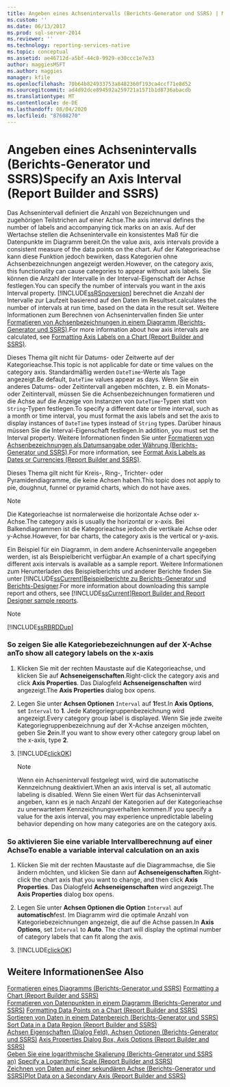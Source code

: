 ```yaml
---
title: Angeben eines Achsenintervalls (Berichts-Generator und SSRS) | Microsoft-Dokumentation
ms.custom: ''
ms.date: 06/13/2017
ms.prod: sql-server-2014
ms.reviewer: ''
ms.technology: reporting-services-native
ms.topic: conceptual
ms.assetid: ae46712d-a5bf-44c0-9929-e30ccc1e7e33
author: maggiesMSFT
ms.author: maggies
manager: kfile
ms.openlocfilehash: 70b64b824933753a8482360f193ca4ccf71e8d52
ms.sourcegitcommit: ad4d92dce894592a259721a1571b1d8736abacdb
ms.translationtype: MT
ms.contentlocale: de-DE
ms.lasthandoff: 08/04/2020
ms.locfileid: "87608270"
---
```

# <a name="specify-an-axis-interval-report-builder-and-ssrs"></a><span data-ttu-id="f2180-102">Angeben eines Achsenintervalls (Berichts-Generator und SSRS)</span><span class="sxs-lookup"><span data-stu-id="f2180-102">Specify an Axis Interval (Report Builder and SSRS)</span></span>
  <span data-ttu-id="f2180-103">Das Achsenintervall definiert die Anzahl von Bezeichnungen und zugehörigen Teilstrichen auf einer Achse.</span><span class="sxs-lookup"><span data-stu-id="f2180-103">The axis interval defines the number of labels and accompanying tick marks on an axis.</span></span> <span data-ttu-id="f2180-104">Auf der Wertachse stellen die Achsenintervalle ein konsistentes Maß für die Datenpunkte im Diagramm bereit.</span><span class="sxs-lookup"><span data-stu-id="f2180-104">On the value axis, axis intervals provide a consistent measure of the data points on the chart.</span></span> <span data-ttu-id="f2180-105">Auf der Kategorieachse kann diese Funktion jedoch bewirken, dass Kategorien ohne Achsenbezeichnungen angezeigt werden.</span><span class="sxs-lookup"><span data-stu-id="f2180-105">However, on the category axis, this functionality can cause categories to appear without axis labels.</span></span> <span data-ttu-id="f2180-106">Sie können die Anzahl der Intervalle in der Interval-Eigenschaft der Achse festlegen.</span><span class="sxs-lookup"><span data-stu-id="f2180-106">You can specify the number of intervals you want in the axis Interval property.</span></span> [!INCLUDE[ssRSnoversion](../../includes/ssrsnoversion-md.md)] <span data-ttu-id="f2180-107">berechnet die Anzahl der Intervalle zur Laufzeit basierend auf den Daten im Resultset.</span><span class="sxs-lookup"><span data-stu-id="f2180-107">calculates the number of intervals at run time, based on the data in the result set.</span></span> <span data-ttu-id="f2180-108">Weitere Informationen zum Berechnen von Achsenintervallen finden Sie unter [Formatieren von Achsenbezeichnungen in einem Diagramm &#40;Berichts-Generator und SSRS&#41;](formatting-axis-labels-on-a-chart-report-builder-and-ssrs.md).</span><span class="sxs-lookup"><span data-stu-id="f2180-108">For more information about how axis intervals are calculated, see [Formatting Axis Labels on a Chart &#40;Report Builder and SSRS&#41;](formatting-axis-labels-on-a-chart-report-builder-and-ssrs.md).</span></span>  
  
 <span data-ttu-id="f2180-109">Dieses Thema gilt nicht für Datums- oder Zeitwerte auf der Kategorieachse.</span><span class="sxs-lookup"><span data-stu-id="f2180-109">This topic is not applicable for date or time values on the category axis.</span></span> <span data-ttu-id="f2180-110">Standardmäßig werden `DateTime`-Werte als Tage angezeigt.</span><span class="sxs-lookup"><span data-stu-id="f2180-110">Be default, `DateTime` values appear as days.</span></span> <span data-ttu-id="f2180-111">Wenn Sie ein anderes Datums- oder Zeitintervall angeben möchten, z. B. ein Monats- oder Zeitintervall, müssen Sie die Achsenbezeichnungen formatieren und die Achse auf die Anzeige von Instanzen von `DateTime`-Typen statt von `String`-Typen festlegen.</span><span class="sxs-lookup"><span data-stu-id="f2180-111">To specify a different date or time interval, such as a month or time interval, you must format the axis labels and set the axis to display instances of `DateTime` types instead of `String` types.</span></span> <span data-ttu-id="f2180-112">Darüber hinaus müssen Sie die Interval-Eigenschaft festlegen.</span><span class="sxs-lookup"><span data-stu-id="f2180-112">In addition, you must set the Interval property.</span></span> <span data-ttu-id="f2180-113">Weitere Informationen finden Sie unter [Formatieren von Achsenbezeichnungen als Datumsangabe oder Währung &#40;Berichts-Generator und SSRS&#41;](format-axis-labels-as-dates-or-currencies-report-builder-and-ssrs.md).</span><span class="sxs-lookup"><span data-stu-id="f2180-113">For more information, see [Format Axis Labels as Dates or Currencies &#40;Report Builder and SSRS&#41;](format-axis-labels-as-dates-or-currencies-report-builder-and-ssrs.md).</span></span>  
  
 <span data-ttu-id="f2180-114">Dieses Thema gilt nicht für Kreis-, Ring-, Trichter- oder Pyramidendiagramme, die keine Achsen haben.</span><span class="sxs-lookup"><span data-stu-id="f2180-114">This topic does not apply to pie, doughnut, funnel or pyramid charts, which do not have axes.</span></span>  
  
> [!NOTE]  
>  <span data-ttu-id="f2180-115">Die Kategorieachse ist normalerweise die horizontale Achse oder x-Achse.</span><span class="sxs-lookup"><span data-stu-id="f2180-115">The category axis is usually the horizontal or x-axis.</span></span> <span data-ttu-id="f2180-116">Bei Balkendiagrammen ist die Kategorieachse jedoch die vertikale Achse oder y-Achse.</span><span class="sxs-lookup"><span data-stu-id="f2180-116">However, for bar charts, the category axis is the vertical or y-axis.</span></span>  
  
 <span data-ttu-id="f2180-117">Ein Beispiel für ein Diagramm, in dem andere Achsenintervalle angegeben werden, ist als Beispielbericht verfügbar.</span><span class="sxs-lookup"><span data-stu-id="f2180-117">An example of a chart specifying different axis intervals is available as a sample report.</span></span> <span data-ttu-id="f2180-118">Weitere Informationen zum Herunterladen des Beispielberichts und anderer Berichte finden Sie unter [!INCLUDE[ssCurrent](../../includes/sscurrent-md.md)][Beispielberichte zu Berichts-Generator und Berichts-Designer](https://go.microsoft.com/fwlink/?LinkId=198283).</span><span class="sxs-lookup"><span data-stu-id="f2180-118">For more information about downloading this sample report and others, see [!INCLUDE[ssCurrent](../../includes/sscurrent-md.md)][Report Builder and Report Designer sample reports](https://go.microsoft.com/fwlink/?LinkId=198283).</span></span>  
  
> [!NOTE]  
>  [!INCLUDE[ssRBRDDup](../../includes/ssrbrddup-md.md)]  
  
### <a name="to-show-all-category-labels-on-the-x-axis"></a><span data-ttu-id="f2180-119">So zeigen Sie alle Kategoriebezeichnungen auf der X-Achse an</span><span class="sxs-lookup"><span data-stu-id="f2180-119">To show all category labels on the x-axis</span></span>  
  
1.  <span data-ttu-id="f2180-120">Klicken Sie mit der rechten Maustaste auf die Kategorieachse, und klicken Sie auf **Achseneigenschaften**.</span><span class="sxs-lookup"><span data-stu-id="f2180-120">Right-click the category axis and click **Axis Properties**.</span></span> <span data-ttu-id="f2180-121">Das Dialogfeld **Achseneigenschaften** wird angezeigt.</span><span class="sxs-lookup"><span data-stu-id="f2180-121">The **Axis Properties** dialog box opens.</span></span>  
  
2.  <span data-ttu-id="f2180-122">Legen Sie unter **Achsen Optionen** `Interval` auf **1**fest.</span><span class="sxs-lookup"><span data-stu-id="f2180-122">In **Axis Options**, set `Interval` to **1**.</span></span> <span data-ttu-id="f2180-123">Jede Kategoriegruppenbezeichnung wird angezeigt.</span><span class="sxs-lookup"><span data-stu-id="f2180-123">Every category group label is displayed.</span></span> <span data-ttu-id="f2180-124">Wenn Sie jede zweite Kategoriegruppenbezeichnung auf der X-Achse anzeigen möchten, geben Sie **2**ein.</span><span class="sxs-lookup"><span data-stu-id="f2180-124">If you want to show every other category group label on the x-axis, type **2**.</span></span>  
  
3.  [!INCLUDE[clickOK](../../includes/clickok-md.md)]  
  
    > [!NOTE]  
    >  <span data-ttu-id="f2180-125">Wenn ein Achsenintervall festgelegt wird, wird die automatische Kennzeichnung deaktiviert.</span><span class="sxs-lookup"><span data-stu-id="f2180-125">When an axis interval is set, all automatic labeling is disabled.</span></span> <span data-ttu-id="f2180-126">Wenn Sie einen Wert für das Achsenintervall angeben, kann es je nach Anzahl der Kategorien auf der Kategorieachse zu unerwartetem Kennzeichnungsverhalten kommen.</span><span class="sxs-lookup"><span data-stu-id="f2180-126">If you specify a value for the axis interval, you may experience unpredictable labeling behavior depending on how many categories are on the category axis.</span></span>  
  
### <a name="to-enable-a-variable-interval-calculation-on-an-axis"></a><span data-ttu-id="f2180-127">So aktivieren Sie eine variable Intervallberechnung auf einer Achse</span><span class="sxs-lookup"><span data-stu-id="f2180-127">To enable a variable interval calculation on an axis</span></span>  
  
1.  <span data-ttu-id="f2180-128">Klicken Sie mit der rechten Maustaste auf die Diagrammachse, die Sie ändern möchten, und klicken Sie dann auf **Achseneigenschaften**.</span><span class="sxs-lookup"><span data-stu-id="f2180-128">Right-click the chart axis that you want to change, and then click **Axis Properties**.</span></span> <span data-ttu-id="f2180-129">Das Dialogfeld **Achseneigenschaften** wird angezeigt.</span><span class="sxs-lookup"><span data-stu-id="f2180-129">The **Axis Properties** dialog box opens.</span></span>  
  
2.  <span data-ttu-id="f2180-130">Legen Sie unter **Achsen Optionen die Option** `Interval` auf **automatisch**fest. Im Diagramm wird die optimale Anzahl von Kategoriebezeichnungen angezeigt, die auf die Achse passen.</span><span class="sxs-lookup"><span data-stu-id="f2180-130">In **Axis Options**, set `Interval` to **Auto**. The chart will display the optimal number of category labels that can fit along the axis.</span></span>  
  
3.  [!INCLUDE[clickOK](../../includes/clickok-md.md)]  
  
## <a name="see-also"></a><span data-ttu-id="f2180-131">Weitere Informationen</span><span class="sxs-lookup"><span data-stu-id="f2180-131">See Also</span></span>  
 <span data-ttu-id="f2180-132">[Formatieren eines Diagramms &#40;Berichts-Generator und SSRS&#41;](formatting-a-chart-report-builder-and-ssrs.md) </span><span class="sxs-lookup"><span data-stu-id="f2180-132">[Formatting a Chart &#40;Report Builder and SSRS&#41;](formatting-a-chart-report-builder-and-ssrs.md) </span></span>  
 <span data-ttu-id="f2180-133">[Formatieren von Datenpunkten in einem Diagramm &#40;Berichts-Generator und SSRS&#41;](formatting-data-points-on-a-chart-report-builder-and-ssrs.md) </span><span class="sxs-lookup"><span data-stu-id="f2180-133">[Formatting Data Points on a Chart &#40;Report Builder and SSRS&#41;](formatting-data-points-on-a-chart-report-builder-and-ssrs.md) </span></span>  
 <span data-ttu-id="f2180-134">[Sortieren von Daten in einem Datenbereich &#40;Berichts-Generator und SSRS&#41;](sort-data-in-a-data-region-report-builder-and-ssrs.md) </span><span class="sxs-lookup"><span data-stu-id="f2180-134">[Sort Data in a Data Region &#40;Report Builder and SSRS&#41;](sort-data-in-a-data-region-report-builder-and-ssrs.md) </span></span>  
 <span data-ttu-id="f2180-135">[Achsen Eigenschaften (Dialog Feld), Achsen Optionen &#40;Berichts-Generator und SSRS&#41;](../axis-properties-dialog-box-axis-options-report-builder-and-ssrs.md) </span><span class="sxs-lookup"><span data-stu-id="f2180-135">[Axis Properties Dialog Box, Axis Options &#40;Report Builder and SSRS&#41;](../axis-properties-dialog-box-axis-options-report-builder-and-ssrs.md) </span></span>  
 <span data-ttu-id="f2180-136">[Geben Sie eine logarithmische Skalierung &#40;Berichts-Generator und SSRS an&#41;](specify-a-logarithmic-scale-report-builder-and-ssrs.md) </span><span class="sxs-lookup"><span data-stu-id="f2180-136">[Specify a Logarithmic Scale &#40;Report Builder and SSRS&#41;](specify-a-logarithmic-scale-report-builder-and-ssrs.md) </span></span>  
 [<span data-ttu-id="f2180-137">Zeichnen von Daten auf einer sekundären Achse (Berichts-Generator und SSRS)</span><span class="sxs-lookup"><span data-stu-id="f2180-137">Plot Data on a Secondary Axis &#40;Report Builder and SSRS&#41;</span></span>](plot-data-on-a-secondary-axis-report-builder-and-ssrs.md)  
  
  
